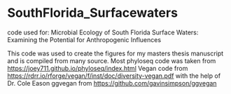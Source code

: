 # SouthFlorida_Surfacewaters
code used for: Microbial Ecology of South Florida Surface Waters: Examining the Potential for Anthropogenic Influences

This code was used to create the figures for my masters thesis manuscript and is compiled from many source.
Most phyloseq code was taken from https://joey711.github.io/phyloseq/index.html
Vegan code from https://rdrr.io/rforge/vegan/f/inst/doc/diversity-vegan.pdf with the help of Dr. Cole Eason
ggvegan from https://github.com/gavinsimpson/ggvegan
